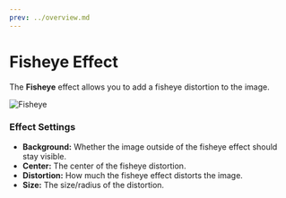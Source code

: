 ```yaml
---
prev: ../overview.md
---
```

# Fisheye Effect

The **Fisheye** effect allows you to add a fisheye distortion to the image.

![Fisheye](/wallpaper-engine-docs/img/effects/Fisheye.gif)

### Effect Settings

* **Background:** Whether the image outside of the fisheye effect should stay visible.
* **Center:** The center of the fisheye distortion.
* **Distortion:** How much the fisheye effect distorts the image.
* **Size:** The size/radius of the distortion.
